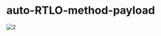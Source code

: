 # auto-RTLO-method-payload


![2](https://github.com/theIzdIrap/auto-RTLO-method-payload/assets/62066592/c6e497b8-4479-47dd-9615-e86cabd680ad)
